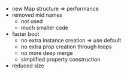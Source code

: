 -   new Map structure => performance
-   removed mid names
    -   not used
    -   much smaller code
-   faster boot
    -   no extra instance creation => use default
    -   no extra prop creation through loops
    -   no more deep merge
    -   simplified property construction
-   reduced size
